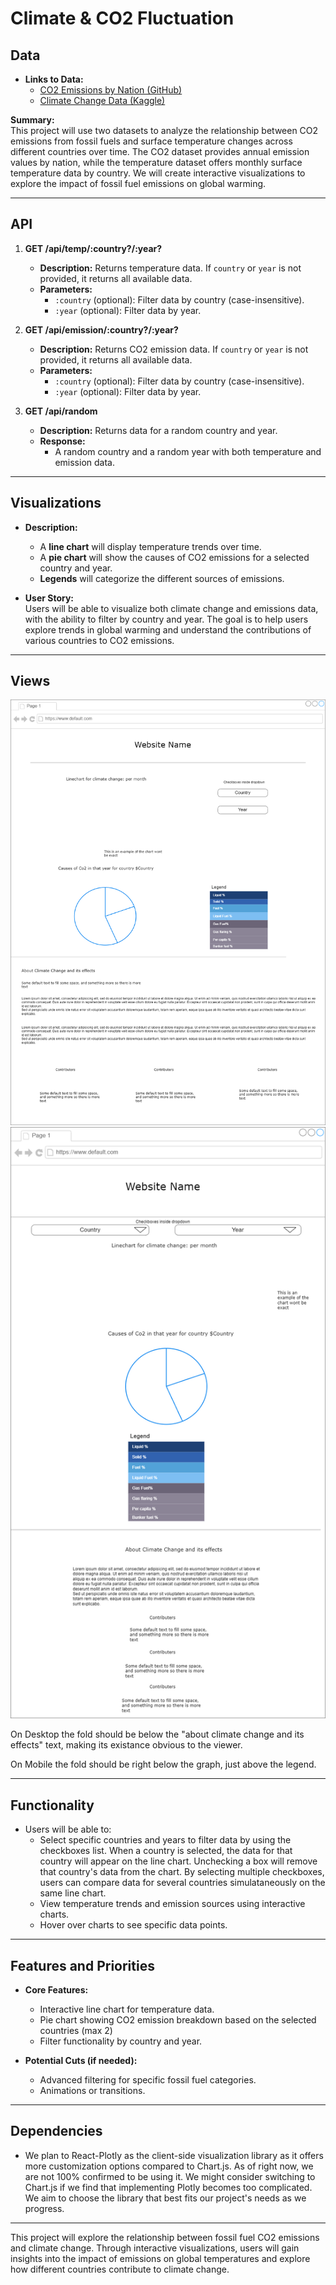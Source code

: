 # Climate & CO2 Fluctuation

## Data
- **Links to Data:**  
  - [CO2 Emissions by Nation (GitHub)](https://github.com/datasets/co2-fossil-by-nation/blob/main/data/fossil-fuel-co2-emissions-by-nation.csv)  
  - [Climate Change Data (Kaggle)](https://www.kaggle.com/datasets/berkeleyearth/climate-change-earth-surface-temperature-data/data?select=GlobalLandTemperaturesByCountry.csv)  

**Summary:**  
This project will use two datasets to analyze the relationship between CO2 emissions from fossil fuels and surface temperature changes across different countries over time. The CO2 dataset provides annual emission values by nation, while the temperature dataset offers monthly surface temperature data by country. We will create interactive visualizations to explore the impact of fossil fuel emissions on global warming.

---

## API
1. **GET /api/temp/:country?/:year?**  
   - **Description:** Returns temperature data. If `country` or `year` is not provided, it returns all available data.  
   - **Parameters:**  
     - `:country` (optional): Filter data by country (case-insensitive).  
     - `:year` (optional): Filter data by year.  

2. **GET /api/emission/:country?/:year?**  
   - **Description:** Returns CO2 emission data. If `country` or `year` is not provided, it returns all available data.  
   - **Parameters:**  
     - `:country` (optional): Filter data by country (case-insensitive).  
     - `:year` (optional): Filter data by year.  

3. **GET /api/random**  
   - **Description:** Returns data for a random country and year.  
   - **Response:**  
     - A random country and a random year with both temperature and emission data.

---

## Visualizations
- **Description:**  
  - A **line chart** will display temperature trends over time.  
  - A **pie chart** will show the causes of CO2 emissions for a selected country and year.  
  - **Legends** will categorize the different sources of emissions.  

- **User Story:**  
  Users will be able to visualize both climate change and emissions data, with the ability to filter by country and year. The goal is to help users explore trends in global warming and understand the contributions of various countries to CO2 emissions.

---

## Views
![Desktop wireframe](./Desktop.png)
![Mobile wireframe](./Mobile.png)

On Desktop the fold should be below the "about climate change and its effects" text, making its existance obvious to the viewer.

On Mobile the fold should be right below the graph, just above the legend.

---

## Functionality
- Users will be able to:
  - Select specific countries and years to filter data by using the checkboxes list. When a country is selected,
  the data for that country will appear on the line chart. Unchecking a box will remove that country's data from the chart.
  By selecting multiple checkboxes, users can compare data for several countries simulataneously on the same line chart.
  - View temperature trends and emission sources using interactive charts.
  - Hover over charts to see specific data points.
---

## Features and Priorities
- **Core Features:**  
  - Interactive line chart for temperature data.  
  - Pie chart showing CO2 emission breakdown based on the selected countries (max 2)
  - Filter functionality by country and year.
  
- **Potential Cuts (if needed):**  
  - Advanced filtering for specific fossil fuel categories.  
  - Animations or transitions.
  
---

## Dependencies
- We plan to React-Plotly as the client-side visualization library as it offers more customization options compared to Chart.js. As of right now, we are not 100% confirmed to be using it. We might consider switching to Chart.js if we find that implementing Plotly becomes too complicated. We aim to choose the library that best fits our project's needs as we progress.

---

This project will explore the relationship between fossil fuel CO2 emissions and climate change. Through interactive visualizations, users will gain insights into the impact of emissions on global temperatures and explore how different countries contribute to climate change.
